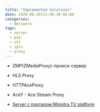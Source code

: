 ```yaml
---
title: "Implemented Solutions"
date: 2020-08-26T21:08:30-04:00
categories:
  - Netzwerk
tags:
  - server
  - p2p
  - ott
  - iptv
  - proxy
---
```


* ZMP(ZMediaProxy)-прокси-сервер

* HLS Proxy

* HTTPAceProxy

* AceY - Ace Stream Proxy

* [Server с порталом Ministra TV platform](http://m-portal.ultima-tv.com/)


